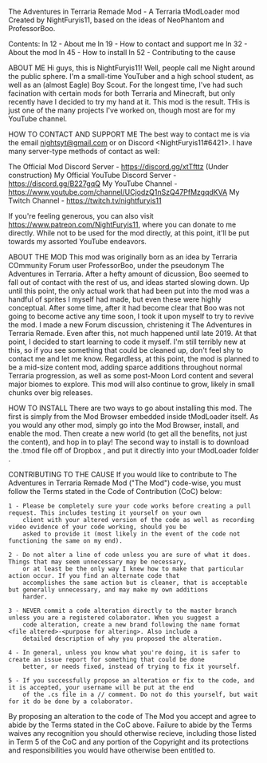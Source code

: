 The Adventures in Terraria Remade Mod - A Terraria tModLoader mod
Created by NightFuryis11, based on the ideas of NeoPhantom and ProfessorBoo.

Contents:
 ln 12 - About me
 ln 19 - How to contact and support me
 ln 32 - About the mod
 ln 45 - How to install
 ln 52 - Contributing to the cause
 
 
ABOUT ME
   Hi guys, this is NightFuryis11! Well, people call me Night around the public sphere. I'm a small-time YouTuber and a high
school student, as well as an (almost Eagle) Boy Scout. For the longest time, I've had such facination with certain mods for both
Terraria and Minecraft, but only recently have I decided to try my hand at it. This mod is the result. THis is just one of the
many projects I've worked on, though most are for my YouTube channel.


HOW TO CONTACT AND SUPPORT ME
  The best way to contact me is via the email <nightsyt@gmail.com> or on Discord <NightFuryis11#6421>. I have many server-type
methods of contact as well:

  The Official Mod Discord Server - https://discord.gg/xtTfttz (Under construction)
  My Official YouTube Discord Server - https://discord.gg/B227gqQ
  My YouTube Channel - https://www.youtube.com/channel/UCjodzQ1nSzQ47PfMzgqdKVA
  My Twitch Channel - https://twitch.tv/nightfuryis11
  
If you're feeling generous, you can also visit <https://www.patreon.com/NightFuryis11>, where you can donate to me directly. While
not to be used for the mod directly, at this point, it'll be put towards my assorted YouTube endeavors.


ABOUT THE MOD
  This mod was originally born as an idea by Terraria COmmunity Forum user ProfessorBoo, under the pseudonym The Adventures in
Terraria. After a hefty amount of dicussion, Boo seemed to fall out of contact with the rest of us, and ideas started slowing
down. Up until this point, the only actual work that had been put into the mod was a handful of sprites I myself had made, but
even these were highly conceptual. After some time, after it had become clear that Boo was not going to become active any time
soon, I took it upon myself to try to revive the mod. I made a new Forum discussion, christening it The Adventures in Terraria
Remade. Even after this, not much happened until late 2019. At that point, I decided to start learning to code it myself. I'm
still terribly new at this, so if you see something that could be cleaned up, don't feel shy to contact me and let me know.
Regardless, at this point, the mod is planned to be a mid-size content mod, adding sparce additions throughout normal Terraria
progression, as well as some post-Moon Lord content and several major biomes to explore. This mod will also continue to grow,
likely in small chunks over big releases.


HOW TO INSTALL
  There are two ways to go about installing this mod. The first is simply from the Mod Browser embedded inside tModLoader
itself. As you would any other mod, simply go into the Mod Browser, install, and enable the mod. Then create a new world (to get
all the benefits, not just the content), and hop in to play! The second way to install is to download the .tmod file off of
Dropbox <Links under construction>, and put it directly into your tModLoader folder <Directories also under construction>.


CONTRIBUTING TO THE CAUSE
  If you would like to contribute to The Adventures in Terraria Remade Mod ("The Mod") code-wise, you must follow the Terms stated
   in the Code of Contribution (CoC) below:
  
    1 - Please be completely sure your code works before creating a pull request. This includes testing it yourself on your own
        client with your altered version of the code as well as recording video evidence of your code working, should you be
        asked to provide it (most likely in the event of the code not functioning the same on my end).
        
    2 - Do not alter a line of code unless you are sure of what it does. Things that may seem unnecessary may be necessary,
        or at least be the only way I knew how to make that particular action occur. If you find an alternate code that
        accomplishes the same action but is cleaner, that is acceptable but generally unnecessary, and may make my own additions
        harder.
        
    3 - NEVER commit a code alteration directly to the master branch unless you are a registered colaborator. When you suggest a
        code alteration, create a new brand following the name format <file altered>-<purpose for altering>. Also include a
        detailed description of why you proposed the alteration.
        
    4 - In general, unless you know what you're doing, it is safer to create an issue report for something that could be done
        better, or needs fixed, instead of trying to fix it yourself.
        
    5 - If you successfully propose an alteration or fix to the code, and it is accepted, your username will be put at the end
        of the .cs file in a // comment. Do not do this yourself, but wait for it do be done by a colaborator.
  
  
  By proposing an alteration to the code of The Mod you accept and agree to abide by the Terms stated in the CoC above. Failure to
    abide by the Terms waives any recognition you should otherwise recieve, including those listed in Term 5 of the CoC and any
    portion of the Copyright and its protections and responsibilities you would have otherwise been entitled to.
